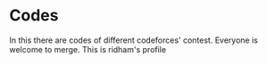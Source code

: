 # Codes
In this there are codes of different codeforces' contest.
Everyone is welcome to merge.
This is ridham's profile
